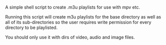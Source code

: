 A simple shell script to create .m3u playlists for use with mpv etc.

Running this script will create m3u playlists for the base directory
as well as all of its sub-directories so the user requires write
permission for every directory to be playlisted.

You should only use it with dirs of video, audio and image files.
